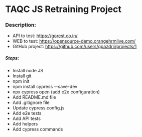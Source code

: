 # TAQC JS Retraining Project

### Description:
- API to test: https://gorest.co.in/
- WEB to test: https://opensource-demo.orangehrmlive.com/
- GitHub project: https://github.com/users/gpazdrii/projects/1

##### Steps:
- Install node JS
- Install git
- npm init
- npm install cypress --save-dev
- npx cypress open (add e2e configuration)
- Add README.md file
- Add .gitignore file
- Update cypress.config.js
- Add e2e tests
- Add API tests
- Add helpers
- Add cypress commands
